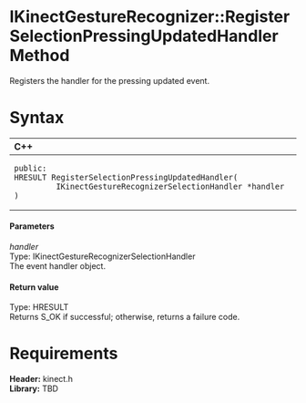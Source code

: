 IKinectGestureRecognizer::RegisterSelectionPressingUpdatedHandler Method  
========================================================================  

Registers the handler for the pressing updated event. <span id="syntaxSection"></span>

Syntax  
======  

<table>
<colgroup>
<col width="100%" />
</colgroup>
<thead>
<tr class="header">
<th align="left">C++</th>
</tr>
</thead>
<tbody>
<tr class="odd">
<td align="left"><pre><code>public:  
HRESULT RegisterSelectionPressingUpdatedHandler(  
         IKinectGestureRecognizerSelectionHandler *handler  
)</code></pre></td>
</tr>
</tbody>
</table>

<span id="ID4EG"></span>
#### Parameters  

*handler*    
Type: IKinectGestureRecognizerSelectionHandler  
The event handler object.  

<span id="ID4EP"></span>
#### Return value  

Type: HRESULT  
Returns S\_OK if successful; otherwise, returns a failure code.  

<span id="requirements"></span>

Requirements  
============  

**Header:** kinect.h  
**Library:** TBD  



<!--Please do not edit the data in the comment block below.-->
<!--
TOCTitle : RegisterSelectionPressingUpdatedHandler Method
RLTitle : IKinectGestureRecognizer::RegisterSelectionPressingUpdatedHandler Method
KeywordK : RegisterSelectionPressingUpdatedHandler method
KeywordK : IKinectGestureRecognizer::RegisterSelectionPressingUpdatedHandler method
KeywordF : IKinectGestureRecognizer::RegisterSelectionPressingUpdatedHandler
KeywordF : RegisterSelectionPressingUpdatedHandler
KeywordF : Microsoft.Kinect.kinect.IKinectGestureRecognizer.RegisterSelectionPressingUpdatedHandler(IKinectGestureRecognizerSelectionHandler)
KeywordA : M:Microsoft.Kinect.kinect.IKinectGestureRecognizer.RegisterSelectionPressingUpdatedHandler(IKinectGestureRecognizerSelectionHandler)
AssetID : M:Microsoft.Kinect.kinect.IKinectGestureRecognizer.RegisterSelectionPressingUpdatedHandler(IKinectGestureRecognizerSelectionHandler)
Locale : en-us
CommunityContent : 1
APIType : Managed
APILocation : 
APIName : Microsoft.Kinect.kinect.IKinectGestureRecognizer::RegisterSelectionPressingUpdatedHandler
TargetOS : Windows
TopicType : kbSyntax
DevLang : C++
DocSet : K4Wv2
ProjType : K4Wv2Proj
Technology : Kinect for Windows
Product : Kinect for Windows SDK v2
productversion : 20
-->

